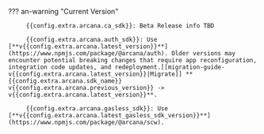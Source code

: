 ??? an-warning "Current Version"

         {{config.extra.arcana.ca_sdk}}: Beta Release info TBD

         {{config.extra.arcana.auth_sdk}}: Use [**v{{config.extra.arcana.latest_version}}**](https://www.npmjs.com/package/@arcana/auth). Older versions may encounter potential breaking changes that require app reconfiguration, integration code updates, and redeployment.[[migration-guide-v{{config.extra.arcana.latest_version}}|Migrate]] **{{config.extra.arcana.sdk_name}} v{{config.extra.arcana.previous_version}} -> v{{config.extra.arcana.latest_version}}**.

         {{config.extra.arcana.gasless_sdk}}: Use [**v{{config.extra.arcana.latest_gasless_sdk_version}}**](https://www.npmjs.com/package/@arcana/scw). 